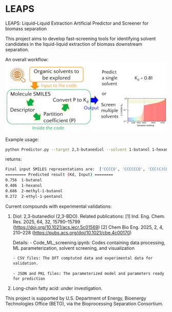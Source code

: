# LEAPS

LEAPS: Liquid–Liquid Extraction Artificial Predictor and Screener for biomass separation

This project aims to develop fast-screening tools for identifying solvent candidates in the liquid-liquid extraction of biomass downstream separation. 

An overall workflow:
![An overall of the workflow](./TOC.png)

Example usage: 
```bash
python Predictor.py --target 2,3-butanediol --solvent 1-butanol 1-hexanol 2-methyl-1-butanol 2-ethyl-1-pentanol
```
returns:
```bash
Final input SMILES representations are:  ['CCCCO', 'CCCCCCO', 'CCC(C)CO', 'CCCC(CC)CO']
========= Predicted result (Kd, Input) ========
0.756  1-butanol
0.406  1-hexanol
0.686  2-methyl-1-butanol
0.272  2-ethyl-1-pentanol
```

Current compounds with experimental validations:

1. Diol: 2,3-butanediol (2,3-BDO). Related publications: [1] Ind. Eng. Chem. Res. 2025, 64, 32, 15790–15799 (https://doi.org/10.1021/acs.iecr.5c01569) [2] Chem Bio Eng. 2025, 2, 4, 210–228 (https://pubs.acs.org/doi/10.1021/cbe.4c00170)

   Details:
       - Code_ML_screening.ipynb: Codes containing data processing, ML parameterization, solvent screening, and visualization
       
       - CSV files: The DFT comptuted data and experimental data for validation.
       
       - JSON and PKL files: The parameterized model and parameters ready for prediction

2. Long-chain fatty acid: under investigation.

This project is supported by U.S. Department of Energy, Bioenergy Technologies Office (BETO), via the Bioprocessing Separation Consortium. 
